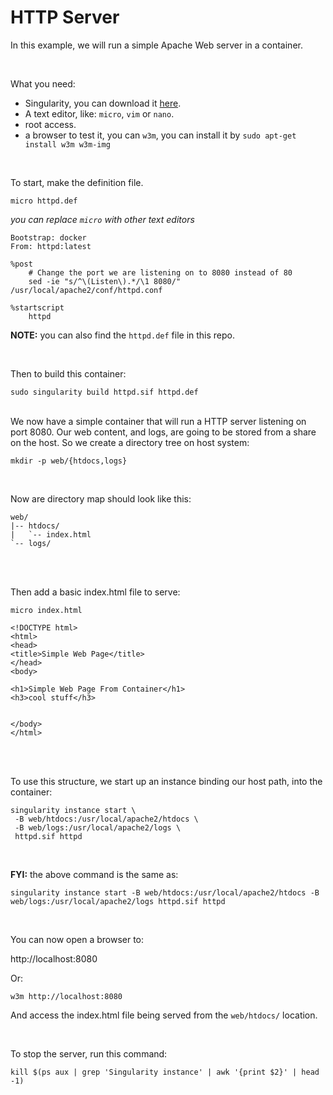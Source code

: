 # HTTP Server

In this example, we will run a simple Apache Web server in a container.

<br>

What you need:
 - Singularity, you can download it [here](https://github.com/sylabs/singularity).
 - A text editor, like: `micro`, `vim` or `nano`.
 - root access.
 - a browser to test it, you can `w3m`, you can install it by `sudo apt-get install w3m w3m-img`
 

<br>

To start, make the definition file.

`micro httpd.def`

*you can replace `micro` with other text editors*
```
Bootstrap: docker
From: httpd:latest

%post
    # Change the port we are listening on to 8080 instead of 80
    sed -ie "s/^\(Listen\).*/\1 8080/" /usr/local/apache2/conf/httpd.conf

%startscript
    httpd
```
**NOTE:** you can also find the `httpd.def` file in this repo.

<br>

Then to build this container:
```
sudo singularity build httpd.sif httpd.def
```

<br>
We now have a simple container that will run a HTTP server listening on port 8080. Our web content, and logs, are going to be stored from a share on the host. So we create a directory tree on host system:

```
mkdir -p web/{htdocs,logs}
```

<br>

Now are directory map should look like this:

```
web/
|-- htdocs/
|   `-- index.html
`-- logs/
```
<br>
<br>

Then add a basic index.html file to serve:

`micro index.html`

```
<!DOCTYPE html>
<html>
<head>
<title>Simple Web Page</title>
</head>
<body>

<h1>Simple Web Page From Container</h1>
<h3>cool stuff</h3>


</body>
</html>
```

<br>
<br>

To use this structure, we start up an instance binding our host path, into the container:

```
singularity instance start \
 -B web/htdocs:/usr/local/apache2/htdocs \
 -B web/logs:/usr/local/apache2/logs \
 httpd.sif httpd
```

<br>

**FYI:** the above command is the same as:

```
singularity instance start -B web/htdocs:/usr/local/apache2/htdocs -B web/logs:/usr/local/apache2/logs httpd.sif httpd
```

<br>

You can now open a browser to:

http://localhost:8080

Or:
```
w3m http://localhost:8080
```

And access the index.html file being served from the `web/htdocs/` location.

<br>

To stop the server, run this command:

```
kill $(ps aux | grep 'Singularity instance' | awk '{print $2}' | head -1)
```

<br>
<br>
